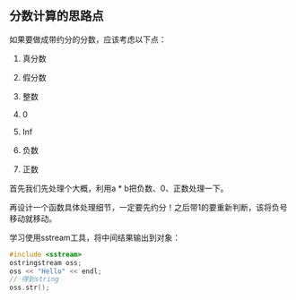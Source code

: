 ## 分数计算的思路点

如果要做成带约分的分数，应该考虑以下点：

1. 真分数

2. 假分数

3. 整数

4. 0

5. Inf

6. 负数

7. 正数

首先我们先处理个大概，利用a * b把负数、0、正数处理一下。

再设计一个函数具体处理细节，一定要先约分！之后带1的要重新判断，该将负号移动就移动。

学习使用sstream工具，将中间结果输出到对象：

```cpp
#include <sstream>
ostringstream oss;
oss << "Hello" << endl;
// 得到string
oss.str();
```
